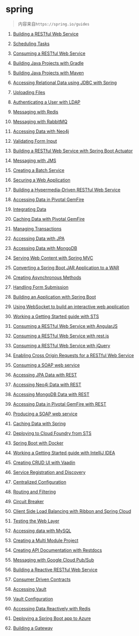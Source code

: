 # spring

>内容来自`https://spring.io/guides`

1. [Building a RESTful Web Service](md/1.md)

2. [Scheduling Tasks](md/2.md)

3. [Consuming a RESTful Web Service](md/3.md)

4. [Building Java Projects with Gradle]()

5. [Building Java Projects with Maven](md/5.md)

6. [Accessing Relational Data using JDBC with Spring](md/6.md)

7. [Uploading Files](md/7.md)

8. [Authenticating a User with LDAP ](md/8.md)

9.  [Messaging with Redis](md/9.md)

10. [Messaging with RabbitMQ]()

11. [Accessing Data with Neo4j]()

12. [Validating Form Input](md/12.md)

13. [Building a RESTful Web Service with Spring Boot Actuator](md/13.md)

14. [Messaging with JMS]()

15. [Creating a Batch Service]()

16. [Securing a Web Application]()

17. [Building a Hypermedia-Driven RESTful Web Service]()

18. [Accessing Data in Pivotal GemFire]()

19. [Integrating Data]()

20. [Caching Data with Pivotal GemFire]()

21. [Managing Transactions]()

22. [Accessing Data with JPA]()

23. [Accessing Data with MongoDB]()

24. [Serving Web Content with Spring MVC]()

25. [Converting a Spring Boot JAR Application to a WAR]()

26. [Creating Asynchronous Methods]()

27. [Handling Form Submission]()

28. [Building an Application with Spring Boot]()

29. [Using WebSocket to build an interactive web application]()

30. [Working a Getting Started guide with STS]()

31. [Consuming a RESTful Web Service with AngularJS]()

32. [Consuming a RESTful Web Service with rest.js]()

33. [Consuming a RESTful Web Service with jQuery]()

34. [Enabling Cross Origin Requests for a RESTful Web Service]()

35. [Consuming a SOAP web service]()

36. [Accessing JPA Data with REST]()

37. [Accessing Neo4j Data with REST]()

38. [Accessing MongoDB Data with REST]()

39. [Accessing Data in Pivotal GemFire with REST]()

40. [Producing a SOAP web service]()

41. [Caching Data with Spring]()

42. [Deploying to Cloud Foundry from STS]()

43. [Spring Boot with Docker]()

44. [Working a Getting Started guide with IntelliJ IDEA]()

45. [Creating CRUD UI with Vaadin]()

46. [Service Registration and Discovery]()

47. [Centralized Configuration]()

48. [Routing and Filtering]()

49. [Circuit Breaker]()

50. [Client Side Load Balancing with Ribbon and Spring Cloud]()

51. [Testing the Web Layer]()

52. [Accessing data with MySQL]()

53. [Creating a Multi Module Project]()

54. [Creating API Documentation with Restdocs]()

55. [Messaging with Google Cloud Pub/Sub]()

56. [Building a Reactive RESTful Web Service]()

57. [Consumer Driven Contracts]()

58. [Accessing Vault]()

59. [Vault Configuration]()

60. [Accessing Data Reactively with Redis]()

61. [Deploying a Spring Boot app to Azure]()

62. [Building a Gateway]()










